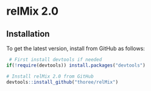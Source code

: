 <!-- README.md is generated from README.Rmd. Please edit that file -->
relMix 2.0
==========

Installation
------------

To get the latest version, install from GitHub as follows:

``` r
 # First install devtools if needed
if(!require(devtools)) install.packages("devtools")

# Install relMix 2.0 from GitHub
devtools::install_github("thoree/relMix")
```
